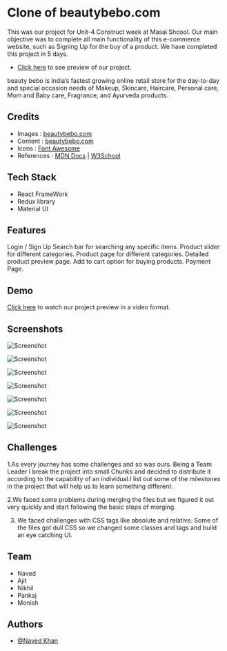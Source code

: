 # Clone of beautybebo.com

This was our project for Unit-4 Construct week at Masai Shcool.
Our main objective was to complete all main functionality of this e-commerce website, such as Signing Up for the buy of a product. We have completed this project in 5 days.

- [Click here](https://gleaming-hotteok-a2ad5e.netlify.app/) to see preview of our project.

beauty bebo is India’s fastest growing online retail store for the day-to-day and special occasion needs of Makeup, Skincare, Haircare, Personal care, Mom and Baby care, Fragrance, and Ayurveda products.

## Credits

- Images : [beautybebo.com](https://www.beautybebo.com/)
- Content : [beautybebo.com](https://www.beautybebo.com/)
- Icons : [Font Awesome](https://fontawesome.com/)
- References : [MDN Docs](https://developer.mozilla.org/en-US/) | [W3School](https://www.w3schools.com/)

## Tech Stack

- React FrameWork
- Redux library
- Material UI

## Features

Login / Sign Up
Search bar for searching any specific items.
Product slider for different categories.
Product page for different categories.
Detailed product preview page.
Add to cart option for buying products.
Payment Page.

## Demo

[Click here](https://drive.google.com/file/d/1Iesjq6OhwqdUDsqDUe717yf6u6BYV6iN/view?usp=sharing) to watch our project preview in a video format.

## Screenshots

![Screenshot ](https://miro.medium.com/max/1400/1*nKo1RDyuns1PNpVhrn6Rkw.png)

![Screenshot ](https://miro.medium.com/max/1400/1*-0FUjpm0CTqB6cHOooQVIw.png)

![Screenshot](https://miro.medium.com/max/1400/1*JlAp03MlVbDkPjV5nTDQtQ.png)

![Screenshot](https://miro.medium.com/max/1400/1*JlAp03MlVbDkPjV5nTDQtQ.png)

![Screenshot ](https://miro.medium.com/max/1400/1*o1CDSMINnFfchpWnhGWEVQ.png)

![Screenshot](https://miro.medium.com/max/1400/1*uKRZ70IyY8qjJhR1mozj9w.png)

![Screenshot](https://miro.medium.com/max/1400/1*UH8xF0EZnuU9DdxemJ51EA.png)

## Challenges

1.As every journey has some challenges and so was ours. Being a Team Leader I break the project into small Chunks and decided to distribute it according to the capability of an individual.I list out some of the milestones in the project that will help us to learn something different.


2.We faced some problems during merging the files but we figured it out very quickly and start following the basic steps of merging.


3. We faced challenges with CSS tags like absolute and relative. Some of the files got dull CSS so we changed some classes and tags and build an eye catching UI.

## Team

- Naved 
- Ajit
- Nikhil
- Pankaj
- Monish

## Authors

- [@Naved Khan](https://github.com/Navedphysicist/BeautyBebo)
